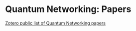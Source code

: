 # Quantum Networking: Papers

[Zotero public list of Quantum Networking papers](https://www.zotero.org/groups/2918545/bruno_rijsman_quantum_resources_list/collections/YCZ5YBIC)
